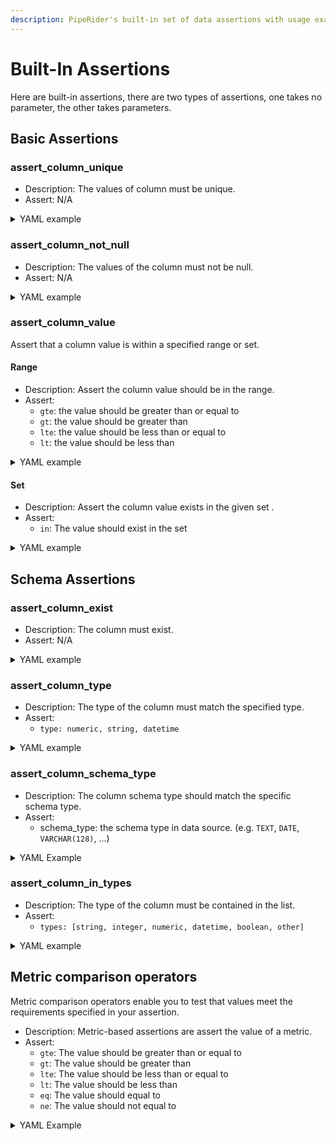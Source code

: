 ```yaml
---
description: PipeRider's built-in set of data assertions with usage examples
---
```


# Built-In Assertions

Here are built-in assertions, there are two types of assertions, one takes no parameter, the other takes parameters.

## Basic Assertions

### assert\_column\_unique

* Description: The values of column must be unique.
* Assert: N/A

<details>

<summary>YAML example</summary>

```yaml
world_city:
  columns:
    country_code:
      tests:
      - name: assert_column_unique
        tags:
          - dialing code
```

</details>

### assert\_column\_not\_null

* Description: The values of the column must not be null.
* Assert: N/A

<details>

<summary>YAML example</summary>

```yaml
world_city:
  columns:
    name:
      tests:
      - name: assert_column_not_null
        tags:
          - city name
```

</details>

### assert\_column\_value

Assert that a column value is within a specified range or set.

#### Range

* Description: Assert the column value should be in the range.
* Assert:
  * `gte`: the value should be greater than or equal to
  * `gt`: the value should be greater than
  * `lte`: the value should be less than or equal to
  * `lt`: the value should be less than

<details>

<summary>YAML example</summary>

The value should be between \[0,10000)

```
world_city:
  columns:
    population:
      tests:
      - name: assert_column_value
        assert:
            gte: 0
            lt: 10000
```

The value of a datetime type column should be `>= '2022-01-01'`

```
world_city:
  columns:
    create_at:
      tests:
      - name: assert_column_value
        assert:
          gte: '2022-01-01;
```

</details>

#### Set

* Description: Assert the column value exists in the given set .
* Assert:
  * `in`: The value should exist in the set

<details>

<summary>YAML example</summary>

```
world_city:
  columns:
    country:
      tests:
      - name: assert_column_value
        assert:
            in: ['US', 'Japan', 'India']
```

</details>

## Schema Assertions

### assert\_column\_exist

* Description: The column must exist.
* Assert: N/A

<details>

<summary>YAML example</summary>

```yaml
world_city:  #Table Name
  columns:
    country_code:
      tests:
      - name: assert_column_exist
        tags:
          - dialing code
```

</details>

### assert\_column\_type

* Description: The type of the column must match the specified type.
* Assert:
  * `type: numeric, string, datetime`

<details>

<summary>YAML example</summary>

```yaml
world_city:
  columns:
    name:
      tests:
      - name: assert_column_type
        assert:
          type: string
        tags:
          - city name
```

</details>

### assert\_column\_schema\_type

* Description: The column schema type should match the specific schema type.
* Assert:
  * schema\_type: the schema type in data source. (e.g. `TEXT`, `DATE`, `VARCHAR(128)`, ...)

<details>

<summary>YAML Example</summary>

```
world_city:
  columns:
    name:
      tests:
      - name: assert_column_schema_type
        assert:
          schema_type: TEXT
```

</details>

### assert\_column\_in\_types

* Description: The type of the column must be contained in the list.
* Assert:
  * `types: [string, integer, numeric, datetime, boolean, other]`

<details>

<summary>YAML example</summary>

```yaml
world_city:  #Table Name
  columns:
    country_code:
      tests:
      - name: assert_column_in_types
        assert:
          types: [string]
        tags:
          - dialing code
```

</details>

## Metric comparison operators

Metric comparison operators enable you to test that values meet the requirements specified in your assertion.&#x20;

* Description: Metric-based assertions are assert the value of a metric.
* Assert:
  * `gte`: The value should be greater than or equal to
  * `gt`: The value should be greater than
  * `lte`: The value should be less than or equal to
  * `lt`: The value should be less than
  * `eq`: The value should equal to
  * `ne`: The value should not equal to

<details>

<summary>YAML Example</summary>

The row count should be <= 1000000

```yaml
world_city:
  tests:
  - metric: row_count
    assert:
      lte: 1000000
```

The missing percentage should be <= 0.01

```yaml
world_city:
  columns:
    country_code:
      tests:
      - metrics: nulls_p
        assert:
          lte: 0.01
```

The median should be between \[10, 20]

```yaml
world_city:
  columns:
    country_code:
      tests:
      - metrics: p50
        assert:
          gte: 10
          lte: 20
```

</details>
